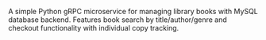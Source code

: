 A simple Python gRPC microservice for managing library books with MySQL database backend. Features book search by title/author/genre and checkout functionality with individual copy tracking.